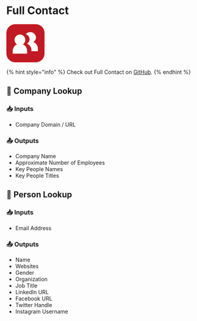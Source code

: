# Full Contact

![Build realtime customer intelligence into everything you do.](../../.gitbook/assets/full_contact.png)

{% hint style="info" %}
Check out Full Contact on [GitHub](https://github.com/fullcontact/fullcontact.py).
{% endhint %}

## 🏢 Company Lookup

### 📥 Inputs

* Company Domain / URL

### 📤 Outputs

* Company Name
* Approximate Number of Employees
* Key People Names
* Key People Titles

## 👤 Person Lookup

### 📥 Inputs

* Email Address

### 📤 Outputs

* Name
* Websites
* Gender
* Organization
* Job Title
* LinkedIn URL
* Facebook URL
* Twitter Handle
* Instagram Username

